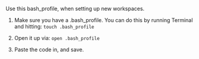 Use this bash_profile, when setting up new workspaces.


1. Make sure you have a .bash_profile. You can do this by running Terminal and hitting:
	<code>touch .bash_profile</code>

2. Open it up via:
	<code>open .bash_profile</code>

3. Paste the code in, and save.
